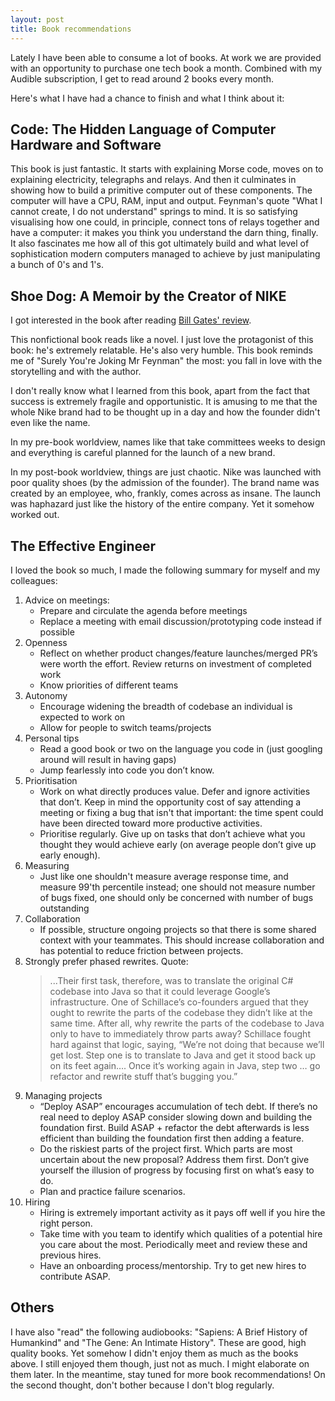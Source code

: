 ```yaml
---
layout: post
title: Book recommendations
---
```


Lately I have been able to consume a lot of books. At work we are provided
with an opportunity to purchase one tech book a month. Combined with my Audible
subscription, I get to read around 2 books every month.

Here's what I have had a chance to finish and what I think about it:

## Code: The Hidden Language of Computer Hardware and Software

This book is just fantastic. It starts with explaining Morse code, moves on to
explaining electricity, telegraphs and relays. And then it culminates in
showing how to build a primitive computer out of these components. The computer
will have a CPU, RAM, input and output. Feynman's quote "What I cannot create,
I do not understand" springs to mind. It is so satisfying visualising how one
could, in principle, connect tons of relays together and have a computer: it
makes you think you understand the darn thing, finally. It also fascinates me
how all of this got ultimately build and what level of sophistication modern
computers managed to achieve by just manipulating a bunch of 0's and 1's.

## Shoe Dog: A Memoir by the Creator of NIKE

I got interested in the book after reading [Bill Gates' review][1].

This nonfictional book reads like a novel. I just love the protagonist of this
book: he's extremely relatable. He's also very humble. This book reminds me of
"Surely You're Joking Mr Feynman" the most: you fall in love with the
storytelling and with the author.

I don't really know what I learned from this book, apart from the fact that
success is extremely fragile and opportunistic. It is amusing to me that the
whole Nike brand had to be thought up in a day and how the founder didn't even
like the name.

In my pre-book worldview, names like that take committees weeks to design and
everything is careful planned for the launch of a new brand.

In my post-book worldview, things are just chaotic. Nike was launched with
poor quality shoes (by the admission of the founder). The brand name was created
by an employee, who, frankly, comes across as insane. The launch was haphazard
just like the history of the entire company. Yet it somehow worked out.


## The Effective Engineer

I loved the book so much, I made the following summary for myself and my colleagues:

1. Advice on meetings:
    * Prepare and circulate the agenda before meetings
    * Replace a meeting with email discussion/prototyping code instead if possible
2. Openness
    * Reflect on whether product changes/feature launches/merged PR’s were worth the effort. Review returns on investment of completed work
    * Know priorities of different teams
3. Autonomy
    * Encourage widening the breadth of codebase an individual is expected to work on
    * Allow for people to switch teams/projects
4. Personal tips
    * Read a good book or two on the language you code in (just googling around will result in having gaps)
    * Jump fearlessly into code you don’t know.
5. Prioritisation
    * Work on what directly produces value. Defer and ignore activities that don’t. Keep in mind the opportunity cost of say attending a meeting or fixing a bug that isn't that important: the time spent could have been directed toward more productive activities.
    * Prioritise regularly. Give up on tasks that don’t achieve what you thought they would achieve early (on average people don’t give up early enough).
6. Measuring
    * Just like one shouldn't measure average response time, and measure 99'th percentile instead; one should not measure number of bugs fixed, one should only be concerned with number of bugs outstanding
7. Collaboration
    * If possible, structure ongoing projects so that there is some shared context with your teammates. This should increase collaboration and has potential to reduce friction between projects.
8. Strongly prefer phased rewrites. Quote:
    > ...Their first task, therefore, was to translate the original C# codebase into Java so that it could leverage Google’s infrastructure. One of Schillace’s co-founders argued that they ought to rewrite the parts of the codebase they didn’t like at the same time. After all, why rewrite the parts of the codebase to Java only to have to immediately throw parts away? Schillace fought hard against that logic, saying, “We’re not doing that because we’ll get lost. Step one is to translate to Java and get it stood back up on its feet again…. Once it’s working again in Java, step two … go refactor and rewrite stuff that’s bugging you.”
9. Managing projects
    * “Deploy ASAP” encourages accumulation of tech debt. If there’s no real need to deploy ASAP consider slowing down and building the foundation first. Build ASAP + refactor the debt afterwards is less efficient than building the foundation first then adding a feature.
    * Do the riskiest parts of the project first. Which parts are most uncertain about the new proposal? Address them first. Don’t give yourself the illusion of progress by focusing first on what’s easy to do.
    * Plan and practice failure scenarios.
10. Hiring
    * Hiring is extremely important activity as it pays off well if you hire the right person.
    * Take time with you team to identify which qualities of a potential hire you care about the most. Periodically meet and review these and previous hires.
    * Have an onboarding process/mentorship. Try to get new hires to contribute ASAP.

## Others

I have also "read" the following audiobooks: "Sapiens: A Brief History of
Humankind" and "The Gene: An Intimate History". These are good, high quality
books. Yet somehow I didn't enjoy them as much as the books above. I still
enjoyed them though, just not as much. I might elaborate on them later. In the
meantime, stay tuned for more book recommendations! On the second thought,
don't bother because I don't blog regularly.


[1]: https://www.gatesnotes.com/Books/Shoe-Dog
